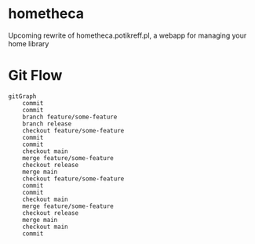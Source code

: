 # hometheca

Upcoming rewrite of hometheca.potikreff.pl, a webapp for managing your home library

# Git Flow

```mermaid
gitGraph
    commit
    commit
    branch feature/some-feature
    branch release
    checkout feature/some-feature
    commit
    commit
    checkout main
    merge feature/some-feature
    checkout release
    merge main
    checkout feature/some-feature
    commit
    commit
    checkout main
    merge feature/some-feature
    checkout release
    merge main
    checkout main
    commit
```
